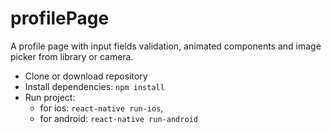 # profilePage

A profile page with input fields validation, animated components and image picker from library or camera.

- Clone or download repository
- Install dependencies: `npm install`
- Run project: 
  - for ios: `react-native run-ios`, 
  - for android: `react-native run-android`
